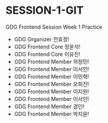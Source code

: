 # SESSION-1-GIT

GDG Frontend Session Week 1 Practice

- GDG Organizer 전효정!
- GDG Frontend Core 정윤석!
- GDG Frontend Core 이유진!
- GDG Frontend Member 허정민!
- GDG Frontend Member 이서인!
- GDG Frontend Member 이민혁!
- GDG Frontend Member 오희진!
- GDG Frontend Member 이지원!
- GDG Frontend Member 이서인!
- GDG Frontend Member 경인!
- GDG Frontend Member 박지윤!

